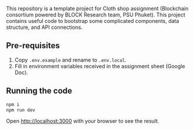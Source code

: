 This repository is a template project for Cloth shop assignment (Blockchain consortium powered by BLOCK Research team, PSU Phuket). This project contains useful code to bootstrap some complicated components, data structure, and API connections.

## Pre-requisites

1. Copy `.env.example` and rename to `.env.local`.
2. Fill in environment variables received in the assignment sheet (Google Doc).

## Running the code

```bash
npm i
npm run dev
```

Open [http://localhost:3000](http://localhost:3000) with your browser to see the result.
